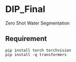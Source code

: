 # DIP_Final
Zero Shot Water Segmentation 

## Requirement
```shell
pip install torch torchvision
pip install -q transformers
```